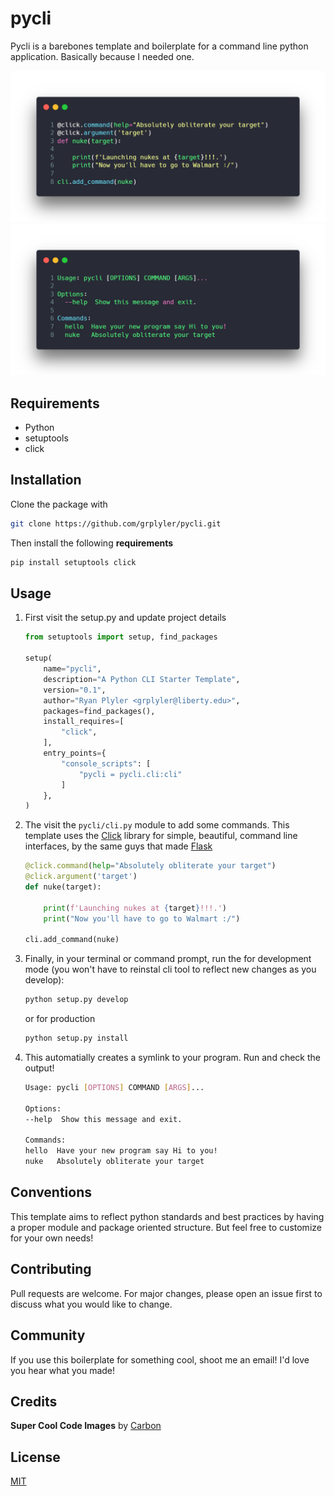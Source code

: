 # pycli

Pycli is a barebones template and boilerplate for a command line python application. Basically because I needed one.

![](cli.png)
![](output.png)

## Requirements

* Python
* setuptools
* click

## Installation

Clone the package with

```bash
git clone https://github.com/grplyler/pycli.git
```

Then install the following **requirements**

```bash
pip install setuptools click
```


## Usage

1. First visit the setup.py and update project details

    ```python
    from setuptools import setup, find_packages

    setup(
        name="pycli",
        description="A Python CLI Starter Template",
        version="0.1",
        author="Ryan Plyler <grplyler@liberty.edu>",
        packages=find_packages(),
        install_requires=[
            "click",
        ],
        entry_points={
            "console_scripts": [
                "pycli = pycli.cli:cli"
            ]
        },
    )
    ```

2. The visit the `pycli/cli.py` module to add some commands. This template uses the [Click](https://click.palletsprojects.com/en/7.x/) library for simple, beautiful, command line interfaces, by the same guys that made [Flask](https://flask.palletsprojects.com/en/1.1.x/)

    ```python
    @click.command(help="Absolutely obliterate your target")
    @click.argument('target')
    def nuke(target):

        print(f'Launching nukes at {target}!!!.')
        print("Now you'll have to go to Walmart :/")

    cli.add_command(nuke)
    ```

3. Finally, in your terminal or command prompt, run the for development mode (you won't have to reinstal cli tool to reflect new changes as you develop):

    ```bash
    python setup.py develop
    ```

    or for production

    ```bash
    python setup.py install
    ```

4. This automatially creates a symlink to your program. Run and check the output!

    ```bash
    Usage: pycli [OPTIONS] COMMAND [ARGS]...

    Options:
    --help  Show this message and exit.

    Commands:
    hello  Have your new program say Hi to you!
    nuke   Absolutely obliterate your target
    ```

## Conventions

This template aims to reflect python standards and best practices by having a proper module and package oriented structure. But feel free to customize for your own needs!

## Contributing
Pull requests are welcome. For major changes, please open an issue first to discuss what you would like to change.

## Community

If you use this boilerplate for something cool, shoot me an email! I'd love you hear what you made!

## Credits

**Super Cool Code Images** by [Carbon](https://carbon.now.sh/)

## License
[MIT](https://choosealicense.com/licenses/mit/)